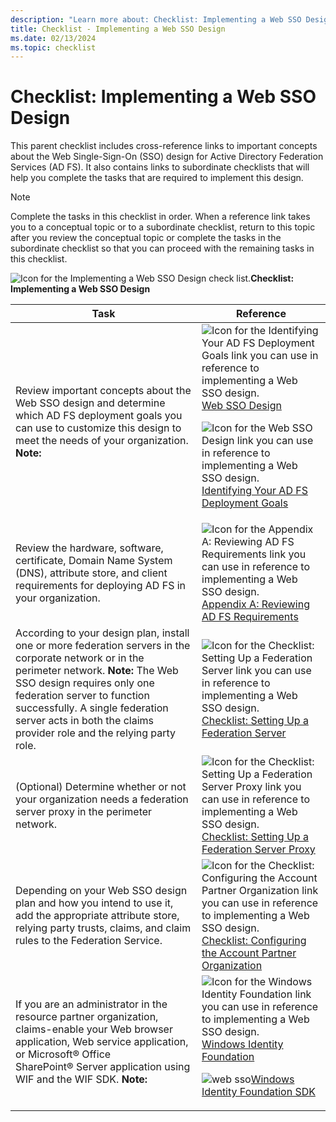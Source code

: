 ```yaml
---
description: "Learn more about: Checklist: Implementing a Web SSO Design"
title: Checklist - Implementing a Web SSO Design
ms.date: 02/13/2024
ms.topic: checklist
---
```


# Checklist: Implementing a Web SSO Design

This parent checklist includes cross\-reference links to important concepts about the Web Single\-Sign\-On \(SSO\) design for Active Directory Federation Services \(AD FS\). It also contains links to subordinate checklists that will help you complete the tasks that are required to implement this design.

> [!NOTE]
> Complete the tasks in this checklist in order. When a reference link takes you to a conceptual topic or to a subordinate checklist, return to this topic after you review the conceptual topic or complete the tasks in the subordinate checklist so that you can proceed with the remaining tasks in this checklist.

![Icon for the Implementing a Web SSO Design check list.](media/2b05dce3-938f-4168-9b8f-1f4398cbdb9b.gif)**Checklist: Implementing a Web SSO Design**

|Task|Reference|
|--------|-------------|
|Review important concepts about the Web SSO design and determine which AD FS deployment goals you can use to customize this design to meet the needs of your organization. **Note:**|![Icon for the Identifying Your AD FS Deployment Goals link you can use in reference to implementing a Web SSO design.](media/faa393df-4856-4431-9eda-4f4e5be72a90.gif)[Web SSO Design](/previous-versions/windows/it-pro/windows-server-2012-R2-and-2012/dd807033(v=ws.11))<p>![Icon for the Web SSO Design link you can use in reference to implementing a Web SSO design.](media/faa393df-4856-4431-9eda-4f4e5be72a90.gif)[Identifying Your AD FS Deployment Goals](../design/identifying-your-ad-fs-deployment-goals.md)|
|Review the hardware, software, certificate, Domain Name System \(DNS\), attribute store, and client requirements for deploying AD FS in your organization.|![Icon for the Appendix A: Reviewing AD FS Requirements link you can use in reference to implementing a Web SSO design.](media/faa393df-4856-4431-9eda-4f4e5be72a90.gif)[Appendix A: Reviewing AD FS Requirements](/previous-versions/windows/it-pro/windows-server-2012-R2-and-2012/ff678034(v=ws.11))|
|According to your design plan, install one or more federation servers in the corporate network or in the perimeter network. **Note:** The Web SSO design requires only one federation server to function successfully. A single federation server acts in both the claims provider role and the relying party role.|![Icon for the Checklist: Setting Up a Federation Server link you can use in reference to implementing a Web SSO design.](media/bc6cea1a-1c6c-4124-8c8f-1df5adfe8c88.gif)[Checklist: Setting Up a Federation Server](Checklist--Setting-Up-a-Federation-Server.md)|
|\(Optional\) Determine whether or not your organization needs a federation server proxy in the perimeter network.|![Icon for the Checklist: Setting Up a Federation Server Proxy link you can use in reference to implementing a Web SSO design.](media/bc6cea1a-1c6c-4124-8c8f-1df5adfe8c88.gif)[Checklist: Setting Up a Federation Server Proxy](Checklist--Setting-Up-a-Federation-Server-Proxy.md)|
|Depending on your Web SSO design plan and how you intend to use it, add the appropriate attribute store, relying party trusts, claims, and claim rules to the Federation Service.|![Icon for the Checklist: Configuring the Account Partner Organization link you can use in reference to implementing a Web SSO design.](media/bc6cea1a-1c6c-4124-8c8f-1df5adfe8c88.gif)[Checklist: Configuring the Account Partner Organization](Checklist--Configuring-the-Account-Partner-Organization.md)|
|If you are an administrator in the resource partner organization, claims\-enable your Web browser application, Web service application, or Microsoft&reg; Office SharePoint&reg; Server application using WIF and the WIF SDK. **Note:**|![Icon for the Windows Identity Foundation link you can use in reference to implementing a Web SSO design.](media/faa393df-4856-4431-9eda-4f4e5be72a90.gif)[Windows Identity Foundation](/previous-versions/troubleshoot/dotnet/framework/windows-identity-foundation)<p>![web sso](media/faa393df-4856-4431-9eda-4f4e5be72a90.gif)[Windows Identity Foundation SDK](/previous-versions/troubleshoot/dotnet/framework/windows-identity-foundation)|
